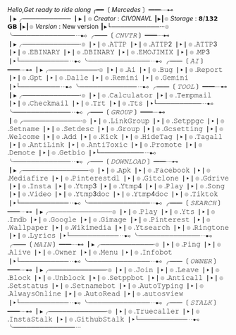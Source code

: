 
 *Hello,Get ready to ride along*
╭━━〔 *Mercedes* 〕━━┈⊷
┃▸╭───────────
┃▸┃๏ *Creator* : *CIVONAVL*
┃▸┃๏ *Storage* : 𝟴/𝟭𝟯𝟮 𝗚𝗕
┃▸┃๏ *Version* : New version 
┃▸└───────────···๏
╰──────────────┈⊷
╭━━〔 *𝙲𝙽𝚅𝚃𝚁* 〕━━┈⊷
┃▸╭─────────────·๏
┃▸┃๏ .𝙰𝚃𝚃𝙿
┃▸┃๏ .𝙰𝚃𝚃𝙿2
┃▸┃๏ .𝙰𝚃𝚃𝙿3
┃▸┃๏ .𝙴𝙱𝙸𝙽𝙰𝚁𝚈
┃▸┃๏ .𝙳𝙱𝙸𝙽𝙰𝚁𝚈
┃▸┃๏ .𝙴𝙼𝙾𝙹𝙸𝙼𝙸𝚇
┃▸┃๏ .𝙼𝙿3
┃▸└───────────┈⊷
╰──────────────┈⊷
╭━━〔 *𝙰𝙸* 〕━━┈⊷
┃▸╭───────────·๏
┃▸┃๏ .𝙰𝚒
┃▸┃๏ .𝙱𝚞𝚐
┃▸┃๏ .𝚁𝚎𝚙𝚘𝚛𝚝
┃▸┃๏ .𝙶𝚙𝚝
┃▸┃๏ .𝙳𝚊𝚕𝚕𝚎
┃▸┃๏ .𝚁𝚎𝚖𝚒𝚗𝚒
┃▸┃๏ .𝙶𝚎𝚖𝚒𝚗𝚒
┃▸└─────────┈⊷
╰─────────────┈⊷
╭━━〔 *𝚃𝙾𝙾𝙻* 〕━━┈⊷
┃▸╭─────────────·๏ 
┃▸┃๏ .𝙲𝚊𝚕𝚌𝚞𝚕𝚊𝚝𝚘𝚛
┃▸┃๏ .𝚃𝚎𝚖𝚙𝚖𝚊𝚒𝚕
┃▸┃๏ .𝙲𝚑𝚎𝚌𝚔𝚖𝚊𝚒𝚕
┃▸┃๏ .𝚃𝚛𝚝
┃▸┃๏ .𝚃𝚝𝚜
┃▸└──────────┈⊷
╰─────────────┈⊷
╭━━〔 *𝙶𝚁𝙾𝚄𝙿* 〕━━┈⊷
┃๏╭─────────────·๏
┃▸┃๏ .𝙻𝚒𝚗𝚔𝙶𝚛𝚘𝚞𝚙
┃▸┃๏ .𝚂𝚎𝚝𝚙𝚙𝚐𝚌
┃▸┃๏ .𝚂𝚎𝚝𝚗𝚊𝚖𝚎
┃▸┃๏ .𝚂𝚎𝚝𝚍𝚎𝚜𝚌
┃▸┃๏ .𝙶𝚛𝚘𝚞𝚙
┃▸┃๏ .𝙶𝚌𝚜𝚎𝚝𝚝𝚒𝚗𝚐
┃▸┃๏ .𝚆𝚎𝚕𝚌𝚘𝚖𝚎
┃▸┃๏ .𝙰𝚍𝚍
┃▸┃๏ .𝙺𝚒𝚌𝚔
┃▸┃๏ .𝙷𝚒𝚍𝚎𝚃𝚊𝚐
┃▸┃๏ .𝚃𝚊𝚐𝚊𝚕𝚕
┃▸┃๏ .𝙰𝚗𝚝𝚒𝙻𝚒𝚗𝚔
┃▸┃๏ .𝙰𝚗𝚝𝚒𝚃𝚘𝚡𝚒𝚌
┃▸┃๏ .𝙿𝚛𝚘𝚖𝚘𝚝𝚎
┃▸┃๏ .𝙳𝚎𝚖𝚘𝚝𝚎
┃▸┃๏ .𝙶𝚎𝚝𝚋𝚒𝚘
┃▸└──────────┈⊷
╰─────────────┈⊷
╭━━〔 *𝙳𝙾𝚆𝙽𝙻𝙾𝙰𝙳* 〕━━┈⊷
┃▸╭───────────────·๏
┃▸┃๏ .𝙰𝚙𝚔
┃▸┃๏ .𝙵𝚊𝚌𝚎𝚋𝚘𝚘𝚔
┃▸┃๏ .𝙼𝚎𝚍𝚒𝚊𝚏𝚒𝚛𝚎
┃▸┃๏ .𝙿𝚒𝚗𝚝𝚎𝚛𝚎𝚜𝚝𝚍𝚕
┃▸┃๏ .𝙶𝚒𝚝𝚌𝚕𝚘𝚗𝚎
┃▸┃๏ .𝙶𝚍𝚛𝚒𝚟𝚎
┃▸┃๏ .𝙸𝚗𝚜𝚝𝚊
┃▸┃๏ .𝚈𝚝𝚖𝚙3
┃▸┃๏ .𝚈𝚝𝚖𝚙4
┃▸┃๏ .𝙿𝚕𝚊𝚢
┃▸┃๏ .𝚂𝚘𝚗𝚐
┃▸┃๏ .𝚅𝚒𝚍𝚎𝚘
┃▸┃๏ .𝚈𝚝𝚖𝚙3𝚍𝚘𝚌
┃▸┃๏ .𝚈𝚝𝚖𝚙4𝚍𝚘𝚌
┃▸┃๏ .𝚃𝚒𝚔𝚝𝚘𝚔
┃▸└───────────┈⊷
╰──────────────┈⊷
╭━━〔 *𝚂𝙴𝙰𝚁𝙲𝙷* 〕━━┈⊷
┃▸╭──────────────·๏
┃▸┃๏ .𝙿𝚕𝚊𝚢
┃▸┃๏ .𝚈𝚝𝚜
┃▸┃๏ .𝙸𝚖𝚍𝚋
┃▸┃๏ .𝙶𝚘𝚘𝚐𝚕𝚎
┃▸┃๏ .𝙶𝚒𝚖𝚊𝚐𝚎
┃▸┃๏ .𝙿𝚒𝚗𝚝𝚎𝚛𝚎𝚜𝚝
┃▸┃๏ .𝚆𝚊𝚕𝚕𝚙𝚊𝚙𝚎𝚛
┃▸┃๏ .𝚆𝚒𝚔𝚒𝚖𝚎𝚍𝚒𝚊
┃▸┃๏ .𝚈𝚝𝚜𝚎𝚊𝚛𝚌𝚑
┃▸┃๏ .𝚁𝚒𝚗𝚐𝚝𝚘𝚗𝚎
┃▸┃๏ .𝙻𝚢𝚛𝚒𝚌𝚜
┃▸└───────────┈⊷
╰──────────────┈⊷
╭━━〔 *𝙼𝙰𝙸𝙽* 〕━━┈⊷
┃▸╭────────────·๏
┃▸┃๏ .𝙿𝚒𝚗𝚐
┃▸┃๏ .𝙰𝚕𝚒𝚟𝚎
┃▸┃๏ .𝙾𝚠𝚗𝚎𝚛
┃▸┃๏ .𝙼𝚎𝚗𝚞
┃▸┃๏ .𝙸𝚗𝚏𝚘𝚋𝚘𝚝
┃▸└───────────┈⊷
╰──────────────┈⊷
╭━━〔 *𝙾𝚆𝙽𝙴𝚁* 〕━━┈⊷
┃▸╭─────────────·๏
┃▸┃๏ .𝙹𝚘𝚒𝚗
┃▸┃๏ .𝙻𝚎𝚊𝚟𝚎
┃▸┃๏ .𝙱𝚕𝚘𝚌𝚔
┃▸┃๏ .𝚄𝚗𝚋𝚕𝚘𝚌𝚔
┃▸┃๏ .𝚂𝚎𝚝𝚙𝚙𝚋𝚘𝚝
┃▸┃๏ .𝙰𝚗𝚝𝚒𝚌𝚊𝚕𝚕
┃▸┃๏ .𝚂𝚎𝚝𝚜𝚝𝚊𝚝𝚞𝚜
┃▸┃๏ .𝚂𝚎𝚝𝚗𝚊𝚖𝚎𝚋𝚘𝚝
┃▸┃๏ .𝙰𝚞𝚝𝚘𝚃𝚢𝚙𝚒𝚗𝚐
┃▸┃๏ .𝙰𝚕𝚠𝚊𝚢𝚜𝙾𝚗𝚕𝚒𝚗𝚎
┃▸┃๏ .𝙰𝚞𝚝𝚘𝚁𝚎𝚊𝚍
┃▸┃๏ .𝚊𝚞𝚝𝚘𝚜𝚟𝚒𝚎𝚠
┃▸└───────────┈⊷
╰──────────────┈⊷
╭━━〔 *𝚂𝚃𝙰𝙻𝙺* 〕━━┈⊷
┃▸╭─────────────·๏
┃▸┃๏ .𝚃𝚛𝚞𝚎𝚌𝚊𝚕𝚕𝚎𝚛
┃▸┃๏ .𝙸𝚗𝚜𝚝𝚊𝚂𝚝𝚊𝚕𝚔
┃▸┃๏ .𝙶𝚒𝚝𝚑𝚞𝚋𝚂𝚝𝚊𝚕𝚔
┃▸└───────────┈⊷
╰──────────────┈
